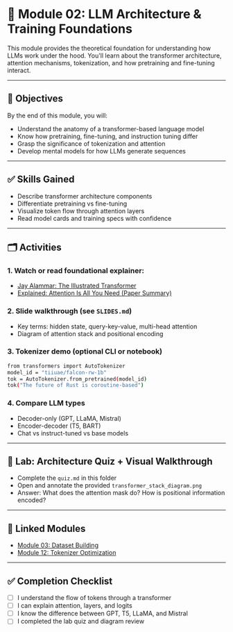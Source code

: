 # 🧠 Module 02: LLM Architecture & Training Foundations

This module provides the theoretical foundation for understanding how LLMs work under the hood. You'll learn about the transformer architecture, attention mechanisms, tokenization, and how pretraining and fine-tuning interact.

---

## 🎯 Objectives

By the end of this module, you will:

* Understand the anatomy of a transformer-based language model
* Know how pretraining, fine-tuning, and instruction tuning differ
* Grasp the significance of tokenization and attention
* Develop mental models for how LLMs generate sequences

---

## ✅ Skills Gained

* Describe transformer architecture components
* Differentiate pretraining vs fine-tuning
* Visualize token flow through attention layers
* Read model cards and training specs with confidence

---

## 🗂️ Activities

### 1. Watch or read foundational explainer:

* [Jay Alammar: The Illustrated Transformer](https://jalammar.github.io/illustrated-transformer/)
* [Explained: Attention Is All You Need (Paper Summary)](https://www.youtube.com/watch?v=iDulhoQ2pro)

### 2. Slide walkthrough (see `SLIDES.md`)

* Key terms: hidden state, query-key-value, multi-head attention
* Diagram of attention stack and positional encoding

### 3. Tokenizer demo (optional CLI or notebook)

```bash
from transformers import AutoTokenizer
model_id = "tiiuae/falcon-rw-1b"
tok = AutoTokenizer.from_pretrained(model_id)
tok("The future of Rust is coroutine-based")
```

### 4. Compare LLM types

* Decoder-only (GPT, LLaMA, Mistral)
* Encoder-decoder (T5, BART)
* Chat vs instruct-tuned vs base models

---

## 🧪 Lab: Architecture Quiz + Visual Walkthrough

* Complete the `quiz.md` in this folder
* Open and annotate the provided `transformer_stack_diagram.png`
* Answer: What does the attention mask do? How is positional information encoded?

---

## 🔗 Linked Modules

* [Module 03: Dataset Building](../03_datasets/README.md)
* [Module 12: Tokenizer Optimization](../12_Tokenizer_Engineering_&_Vocabulary_Optimization/README.md)

---

## ✅ Completion Checklist

* [ ] I understand the flow of tokens through a transformer
* [ ] I can explain attention, layers, and logits
* [ ] I know the difference between GPT, T5, LLaMA, and Mistral
* [ ] I completed the lab quiz and diagram review
